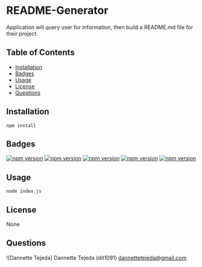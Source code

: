 # README-Generator

Application will query user for information, then build a README.md file for their project.
## Table of Contents 
* [Installation](#installation) 
* [Badges](#badges) 
* [Usage](#usage) 
* [License](#license) 
* [Questions](#questions) 


## Installation 
 `npm install` 


## Badges 
[![npm version](https://badge.fury.io/js/axios.svg)](https://badge.fury.io/js/axios) 
[![npm version](https://badge.fury.io/js/dotenv.svg)](https://badge.fury.io/js/dotenv) 
[![npm version](https://badge.fury.io/js/fs.svg)](https://badge.fury.io/js/fs) 
[![npm version](https://badge.fury.io/js/inquirer.svg)](https://badge.fury.io/js/inquirer) 
[![npm version](https://badge.fury.io/js/util.svg)](https://badge.fury.io/js/util) 


## Usage 
 `node index.js` 


## License 
 None 


## Questions 
 ![Dannette Tejeda] Dannette Tejeda  (dit1091)  [dannettetejeda@gmail.com](mailto:dannettetejeda@gmail.com)

